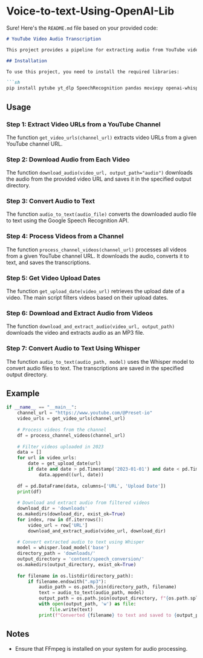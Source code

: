 # Voice-to-text-Using-OpenAI-Lib

Sure! Here's the `README.md` file based on your provided code:

```markdown
# YouTube Video Audio Transcription

This project provides a pipeline for extracting audio from YouTube videos, converting the audio to text, and saving the transcriptions. The project uses the `yt_dlp` library to extract video URLs and download audio, `pytube` to get video metadata, and `speech_recognition` and `openai-whisper` for audio-to-text conversion.

## Installation

To use this project, you need to install the required libraries:

```sh
pip install pytube yt_dlp SpeechRecognition pandas moviepy openai-whisper
```

## Usage

### Step 1: Extract Video URLs from a YouTube Channel

The function `get_video_urls(channel_url)` extracts video URLs from a given YouTube channel URL.

### Step 2: Download Audio from Each Video

The function `download_audio(video_url, output_path="audio")` downloads the audio from the provided video URL and saves it in the specified output directory.

### Step 3: Convert Audio to Text

The function `audio_to_text(audio_file)` converts the downloaded audio file to text using the Google Speech Recognition API.

### Step 4: Process Videos from a Channel

The function `process_channel_videos(channel_url)` processes all videos from a given YouTube channel URL. It downloads the audio, converts it to text, and saves the transcriptions.

### Step 5: Get Video Upload Dates

The function `get_upload_date(video_url)` retrieves the upload date of a video. The main script filters videos based on their upload dates.

### Step 6: Download and Extract Audio from Videos

The function `download_and_extract_audio(video_url, output_path)` downloads the video and extracts audio as an MP3 file.

### Step 7: Convert Audio to Text Using Whisper

The function `audio_to_text(audio_path, model)` uses the Whisper model to convert audio files to text. The transcriptions are saved in the specified output directory.

## Example

```python
if __name__ == "__main__":
    channel_url = "https://www.youtube.com/@Preset-io"
    video_urls = get_video_urls(channel_url)
    
    # Process videos from the channel
    df = process_channel_videos(channel_url)
    
    # Filter videos uploaded in 2023
    data = []
    for url in video_urls:
        date = get_upload_date(url)
        if date and date > pd.Timestamp('2023-01-01') and date < pd.Timestamp('2024-01-01'):
            data.append((url, date))
    
    df = pd.DataFrame(data, columns=['URL', 'Upload Date'])
    print(df)
    
    # Download and extract audio from filtered videos
    download_dir = 'downloads'
    os.makedirs(download_dir, exist_ok=True)
    for index, row in df.iterrows():
        video_url = row['URL']
        download_and_extract_audio(video_url, download_dir)
    
    # Convert extracted audio to text using Whisper
    model = whisper.load_model('base')
    directory_path = 'downloads/'
    output_directory = 'content/speech_conversion/'
    os.makedirs(output_directory, exist_ok=True)
    
    for filename in os.listdir(directory_path):
        if filename.endswith(".mp3"):
            audio_path = os.path.join(directory_path, filename)
            text = audio_to_text(audio_path, model)
            output_path = os.path.join(output_directory, f"{os.path.splitext(filename)[0]}.txt")
            with open(output_path, 'w') as file:
                file.write(text)
            print(f"Converted {filename} to text and saved to {output_path}")
```

## Notes

- Ensure that FFmpeg is installed on your system for audio processing.

